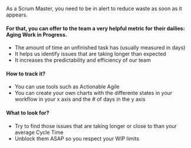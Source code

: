 As a Scrum Master, you need to be in alert to reduce waste as soon as it appears.

#### For that, you can offer to the team a very helpful metric for their dailies: Aging Work in Progress.
* The amount of time an unfinished task has (usually measured in days)
* It helps us identify issues that are taking longer than expected
* It increases the predictability and efficiency of our team

#### How to track it?
* You can use tools such as Actionable Agile
* You can create your own charts with the differente states in your workflow in your x axis and the # of days in the y axis

#### What to look for?
* Try to find those issues that are taking longer or close to than your average Cycle Time
* Unblock them ASAP so you respect your WIP limits
